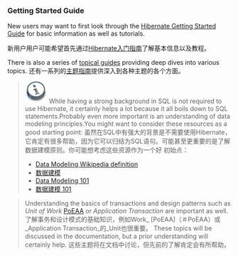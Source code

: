 ### Getting Started Guide

New users may want to first look through the [Hibernate Getting Started Guide](https://docs.jboss.org/hibernate/orm/5.2/quickstart/html_single/) for basic information as well as tutorials.

新用户用户可能希望首先通过[Hibernate入门指南](https://docs.jboss.org/hibernate/orm/5.2/quickstart/html_single/)了解基本信息以及教程。

There is also a series of [topical guides](http://docs.jboss.org/hibernate/orm/5.2/topical/html_single/) providing deep dives into various topics.
还有一系列的[主题指南](http://docs.jboss.org/hibernate/orm/5.2/topical/html_single/)提供深入到各种主题的各个方面。

>![](/Book/images/org/hibernate/docbook/note.png)
>While having a strong background in SQL is not required to use Hibernate, it certainly helps a lot because it all boils down to SQL statements.Probably even more important is an understanding of data modeling principles.You might want to consider these resources as a good starting point:
>虽然在SQL中有强大的背景是不需要使用Hibernate，它肯定有很多帮助，因为它可以归结为SQL语句。可能甚至更重要的是了解数据建模原则。你可能想考虑这些资源作为一个好 初始点：
>*   [Data Modeling Wikipedia definition](http://en.wikipedia.org/wiki/Data_modeling)
>*    [数据建模](http://en.wikipedia.org/wiki/Data_modeling)
>*   [Data Modeling 101](http://www.agiledata.org/essays/dataModeling101.html)
>*   [数据建模 101](http://www.agiledata.org/essays/dataModeling101.html)

>Understanding the basics of transactions and design patterns such as _Unit of Work_ [PoEAA](#PoEAA) or _Application Transaction_ are important as well.
>了解事务和设计模式的基础知识，例如Work_ [PoEAA]（＃PoEAA）或_Application Transaction_的_Unit也很重要。
These topics will be discussed in the documentation, but a prior understanding will certainly help.
>这些主题将在文档中讨论，但先前的了解肯定会有所帮助。


